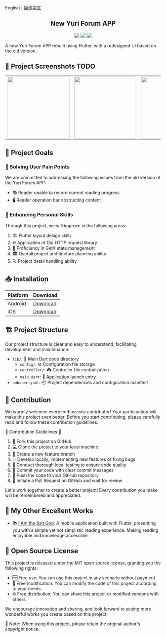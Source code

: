 English | [简体中文](README_zh.md)

<h2 align="center">New Yuri Forum APP</h2>

<div align="center">
  <img src="https://img.shields.io/badge/Flutter-02569B?style=for-the-badge&logo=flutter&logoColor=white" />
  <img src="https://img.shields.io/badge/GetX-00B4E7?style=for-the-badge&logo=getx&logoColor=white" />
  <img src="https://img.shields.io/badge/Dio-00B4E7?style=for-the-badge&logo=dio&logoColor=white" />
</div>

A new Yuri Forum APP rebuilt using Flutter, with a redesigned UI based on the old version.

## 🌠 Project Screenshots TODO

<table>
  <tr>
    <td><img width="200px" src="https://cdn.lpkt.cn/serverbox/screenshot/1.jpg"></td>
    <td><img width="200px" src="https://cdn.lpkt.cn/serverbox/screenshot/2.jpg"></td>
    <td><img width="200px" src="https://cdn.lpkt.cn/serverbox/screenshot/3.jpg"></td>
    <td><img width="200px" src="https://cdn.lpkt.cn/serverbox/screenshot/4.jpg"></td>
  </tr>
</table>

## 🎯 Project Goals

### 🚀 Solving User Pain Points

We are committed to addressing the following issues from the old version of the Yuri Forum APP:

- 📚 Reader unable to record current reading progress
- 🖥️ Reader operation bar obstructing content

### 💪 Enhancing Personal Skills

Through this project, we will improve in the following areas:

1. 🏗️ Flutter layout design skills
2. 🌐 Application of Dio HTTP request library
3. 🧠 Proficiency in GetX state management
4. 🏛️ Overall project architecture planning ability
5. 🔍 Project detail handling ability

## 📥 Installation

| Platform | Download                                                                                          |
| -------- | ------------------------------------------------------------------------------------------------- |
| Android  | [Download](https://github.com/xing-yue-hui/xing-yue-hui/releases/download/v1.0.0/app-release.apk) |
| iOS      | [Download](https://github.com/xing-yue-hui/xing-yue-hui/releases/download/v1.0.0/app-release.apk) |

## 🏗️ Project Structure

Our project structure is clear and easy to understand, facilitating development and maintenance:

- `lib/`: 📁 Main Dart code directory
  - `config/`: ⚙️ Configuration file storage
  - `controller/`: 🎮 Controller file centralization
  - `main.dart`: 🚀 Application launch entry
- `pubspec.yaml`: 📦 Project dependencies and configuration manifest

## 🤝 Contribution

We warmly welcome every enthusiastic contributor! Your participation will make this project even better. Before you start contributing, please carefully read and follow these contribution guidelines:

🌟 Contribution Guidelines 🌟

1. 🍴 Fork this project on GitHub
2. 💻 Clone the project to your local machine
3. 🌿 Create a new feature branch
4. ✨ Develop locally, implementing new features or fixing bugs
5. 🧪 Conduct thorough local testing to ensure code quality
6. 📝 Commit your code with clear commit messages
7. 🚀 Push the code to your GitHub repository
8. 🎉 Initiate a Pull Request on GitHub and wait for review

Let's work together to create a better project! Every contribution you make will be remembered and appreciated.

## 🌟 My Other Excellent Works

- 📚 [I Am the Salt God](https://github.com/wuliaoshuang/onehu_app): A mobile application built with Flutter, presenting you with a simple yet not simplistic reading experience. Making reading enjoyable and knowledge accessible.

## 📜 Open Source License

This project is released under the MIT open source license, granting you the following rights:

- 🆓 Free use: You can use this project in any scenario without payment.
- 🔧 Free modification: You can modify the code of this project according to your needs.
- 🌐 Free distribution: You can share this project or modified versions with others.

We encourage innovation and sharing, and look forward to seeing more wonderful works you create based on this project!

📌 Note: When using this project, please retain the original author's copyright notice.
